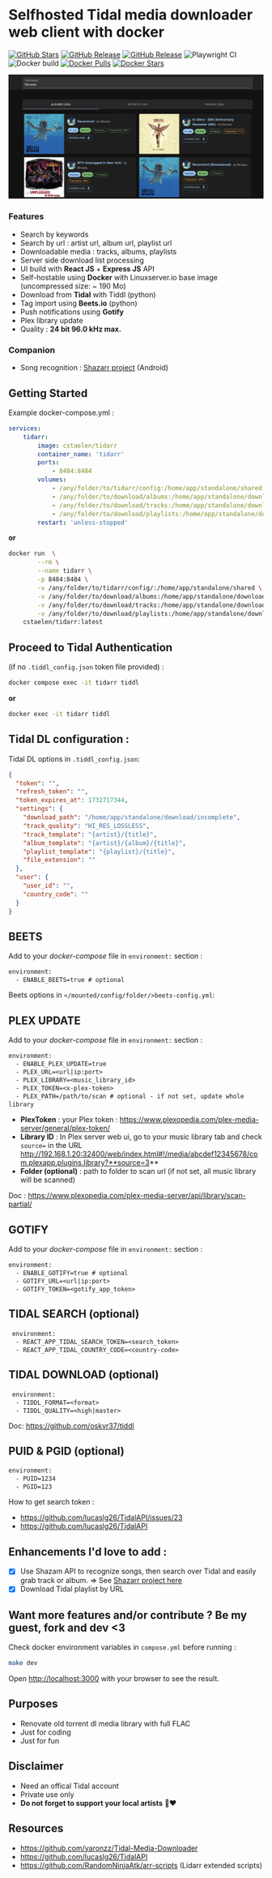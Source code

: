 # Selfhosted Tidal media downloader web client with docker

[![GitHub Stars](https://img.shields.io/github/stars/cstaelen/tidarr.svg?color=94398d&labelColor=555555&logoColor=ffffff&style=for-the-badge&logo=github)](https://github.com/cstaelen/tidarr)
[![GitHub Release](https://img.shields.io/github/release-date/cstaelen/tidarr?color=94398d&labelColor=555555&logoColor=ffffff&style=for-the-badge&logo=github)](https://github.com/cstaelen/tidarr/releases)
[![GitHub Release](https://img.shields.io/github/release/cstaelen/tidarr?color=94398d&labelColor=555555&logoColor=ffffff&style=for-the-badge&logo=github)](https://github.com/cstaelen/tidarr/releases)
![Playwright CI](https://img.shields.io/github/actions/workflow/status/cstaelen/tidarr/playwright.yml?label=Playwright%20CI&labelColor=555555&logoColor=ffffff&style=for-the-badge&logo=github)
![Docker build](https://img.shields.io/github/actions/workflow/status/cstaelen/tidarr/docker-push.yml?label=Docker%20build&labelColor=555555&logoColor=ffffff&style=for-the-badge&logo=github)
[![Docker Pulls](https://img.shields.io/docker/pulls/cstaelen/tidarr.svg?color=1d64ed&labelColor=1d8fed&logoColor=ffffff&style=for-the-badge&label=pulls&logo=docker)](https://hub.docker.com/r/cstaelen/tidarr)
[![Docker Stars](https://img.shields.io/docker/stars/cstaelen/tidarr.svg?color=1d64ed&labelColor=1d8fed&logoColor=ffffff&style=for-the-badge&label=stars&logo=docker)](https://hub.docker.com/r/cstaelen/tidarr)

<img src="https://github.com/cstaelen/tidarr/blob/0.0.7/.github/screenshot.png?raw=true" />

### Features
- Search by keywords
- Search by url : artist url, album url, playlist url
- Downloadable media : tracks, albums, playlists
- Server side download list processing
- UI build with **React JS** + **Express JS** API
- Self-hostable using **Docker** with Linuxserver.io base image (uncompressed size: ~ 190 Mo)
- Download from **Tidal** with Tiddl (python)
- Tag import using **Beets.io** (python)
- Push notifications using **Gotify**
- Plex library update
- Quality : **24 bit 96.0 kHz max.**

### Companion
- Song recognition : [Shazarr project](https://github.com/cstaelen/shazarr) (Android) 

## Getting Started

Example docker-compose.yml :

```yaml
services:
    tidarr:
        image: cstaelen/tidarr
        container_name: 'tidarr'
        ports:
            - 8484:8484
        volumes:
            - /any/folder/to/tidarr/config:/home/app/standalone/shared
            - /any/folder/to/download/albums:/home/app/standalone/download/albums
            - /any/folder/to/download/tracks:/home/app/standalone/download/tracks
            - /any/folder/to/download/playlists:/home/app/standalone/download/playlists
        restart: 'unless-stopped'
```

**or**

```bash
docker run  \
		--rm \
		--name tidarr \
		-p 8484:8484 \
		-v /any/folder/to/tidarr/config/:/home/app/standalone/shared \
		-v /any/folder/to/download/albums:/home/app/standalone/download/albums \
		-v /any/folder/to/download/tracks:/home/app/standalone/download/tracks \
		-v /any/folder/to/download/playlists:/home/app/standalone/download/playlists \
    cstaelen/tidarr:latest
```

## Proceed to Tidal Authentication

(if no `.tiddl_config.json` token file provided) :

```bash 
docker compose exec -it tidarr tiddl
```

**or**

```bash 
docker exec -it tidarr tiddl
```

## Tidal DL configuration :

Tidal DL options in `.tiddl_config.json`:

```json
{
  "token": "",
  "refresh_token": "",
  "token_expires_at": 1732717344,
  "settings": {
    "download_path": "/home/app/standalone/download/incomplete",
    "track_quality": "HI_RES_LOSSLESS",
    "track_template": "{artist}/{title}",
    "album_template": "{artist}/{album}/{title}",
    "playlist_template": "{playlist}/{title}",
    "file_extension": ""
  },
  "user": {
    "user_id": "",
    "country_code": ""
  }
}
```

## BEETS

Add to your *docker-compose* file in `environment:` section :

```
environment:
  - ENABLE_BEETS=true # optional
```   

Beets options in `</mounted/config/folder/>beets-config.yml`:

## PLEX UPDATE

Add to your *docker-compose* file in `environment:` section :

```
environment:
  - ENABLE_PLEX_UPDATE=true
  - PLEX_URL=<url|ip:port>
  - PLEX_LIBRARY=<music_library_id>
  - PLEX_TOKEN=<x-plex-token>
  - PLEX_PATH=/path/to/scan # optional - if not set, update whole library
```

- **PlexToken** : your Plex token : https://www.plexopedia.com/plex-media-server/general/plex-token/
- **Library ID** : In Plex server web ui, go to your music library tab and check `source=` in the URL
  http://192.168.1.20:32400/web/index.html#!/media/abcdef12345678/com.plexapp.plugins.library?**source=3**
- **Folder (optional)** : path to folder to scan url (if not set, all music library will be scanned)

Doc : https://www.plexopedia.com/plex-media-server/api/library/scan-partial/

## GOTIFY

Add to your *docker-compose* file in `environment:` section :

```
environment:
  - ENABLE_GOTIFY=true # optional
  - GOTIFY_URL=<url|ip:port>
  - GOTIFY_TOKEN=<gotify_app_token>
```

## TIDAL SEARCH (optional)

```
 environment:
  - REACT_APP_TIDAL_SEARCH_TOKEN=<search_token>
  - REACT_APP_TIDAL_COUNTRY_CODE=<country-code>
```

## TIDAL DOWNLOAD (optional)

```
 environment:
  - TIDDL_FORMAT=<format>
  - TIDDL_QUALITY=<high|master>
```

Doc: https://github.com/oskvr37/tiddl

## PUID & PGID (optional)

```
environment:
  - PUID=1234
  - PGID=123
```

How to get search token :
- https://github.com/lucaslg26/TidalAPI/issues/23
- https://github.com/lucaslg26/TidalAPI

## Enhancements I'd love to add :

- [x] Use Shazam API to recognize songs, then search over Tidal and easily grab track or album.
=> See [Shazarr project here](https://github.com/cstaelen/docker-shazarr)
- [x] Download Tidal playlist by URL

## Want more features and/or contribute ? Be my guest, fork and dev <3

Check docker environment variables in `compose.yml` before running :

```bash
make dev
```

Open [http://localhost:3000](http://localhost:3000) with your browser to see the result.

## Purposes

- Renovate old torrent dl media library with full FLAC
- Just for coding
- Just for fun

## Disclaimer

- Need an offical Tidal account
- Private use only
- **Do not forget to support your local artists** 🙏❤️

## Resources

- https://github.com/yaronzz/Tidal-Media-Downloader
- https://github.com/lucaslg26/TidalAPI
- https://github.com/RandomNinjaAtk/arr-scripts (Lidarr extended scripts)
